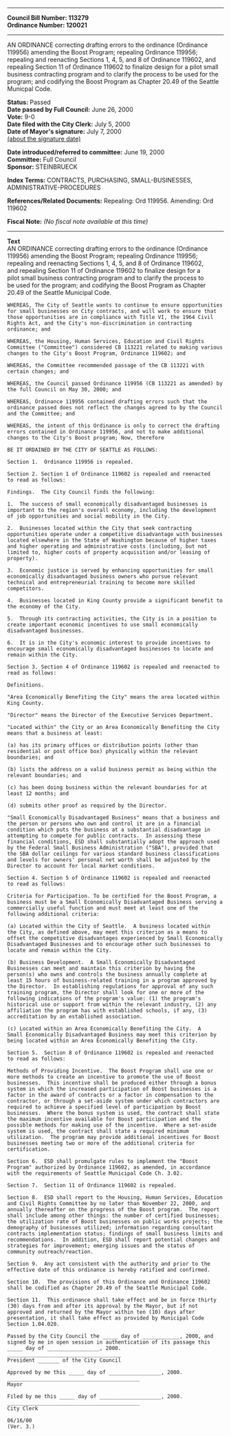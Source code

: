 * * * * *  
  
**Council Bill Number: [](#h0)[](#h2)113279**   
**Ordinance Number: 120021**  
  
* * * * *  
  
AN ORDINANCE correcting drafting errors to the ordinance (Ordinance 119956) amending the Boost Program; repealing Ordinance 119956; repealing and reenacting Sections 1, 4, 5, and 8 of Ordinance 119602, and repealing Section 11 of Ordinance 119602 to finalize design for a pilot small business contracting program and to clarify the process to be used for the program; and codifying the Boost Program as Chapter 20.49 of the Seattle Municpal Code.  
  
**Status:** Passed   
**Date passed by Full Council:** June 26, 2000   
**Vote:** 9-0   
**Date filed with the City Clerk:** July 5, 2000   
**Date of Mayor's signature:** July 7, 2000   
[(about the signature date)](/~public/approvaldate.htm)   
  
  
**Date introduced/referred to committee:** June 19, 2000   
**Committee:** Full Council   
**Sponsor:** STEINBRUECK   
  
**Index Terms:** CONTRACTS, PURCHASING, SMALL-BUSINESSES, ADMINISTRATIVE-PROCEDURES  
  
**References/Related Documents:** Repealing: Ord 119956. Amending: Ord 119602  
  
**Fiscal Note:** *(No fiscal note available at this time)*  
  
* * * * *  
  
**Text**  
    AN ORDINANCE  correcting drafting errors to the ordinance (Ordinance  
    119956) amending the Boost Program; repealing Ordinance 119956;  
    repealing and reenacting Sections 1, 4, 5, and 8 of Ordinance 119602,  
    and repealing Section 11 of Ordinance 119602 to finalize design for a  
    pilot small business contracting program and to clarify the process to  
    be used for the program; and codifying the Boost Program as Chapter  
    20.49 of the Seattle Municipal Code.  
  
    WHEREAS, The City of Seattle wants to continue to ensure opportunities  
    for small businesses on City contracts, and will work to ensure that  
    those opportunities are in compliance with Title VI, the 1964 Civil  
    Rights Act, and the City's non-discrimination in contracting  
    ordinance; and  
  
    WHEREAS, the Housing, Human Services, Education and Civil Rights  
    Committee ("Committee") considered CB 113221 related to making various  
    changes to the City's Boost Program, Ordinance 119602; and  
  
    WHEREAS, the Committee recommended passage of the CB 113221 with  
    certain changes; and  
  
    WHEREAS, the Council passed Ordinance 119956 (CB 113221 as amended) by  
    the full Council on May 30, 2000; and  
  
    WHEREAS, Ordinance 119956 contained drafting errors such that the  
    ordinance passed does not reflect the changes agreed to by the Council  
    and the Committee; and  
  
    WHEREAS, the intent of this Ordinance is only to correct the drafting  
    errors contained in Ordinance 119956, and not to make additional  
    changes to the City's Boost program; Now, therefore  
  
    BE IT ORDAINED BY THE CITY OF SEATTLE AS FOLLOWS:  
  
    Section 1.  Ordinance 119956 is repealed.  
  
    Section 2. Section 1 of Ordinance 119602 is repealed and reenacted  
    to read as follows:  
  
    Findings.  The City Council finds the following:  
  
    1.  The success of small economically disadvantaged businesses is  
    important to the region's overall economy, including the development  
    of job opportunities and social mobility in the City.  
  
    2.  Businesses located within the City that seek contracting  
    opportunities operate under a competitive disadvantage with businesses  
    located elsewhere in the State of Washington because of higher taxes  
    and higher operating and administrative costs (including, but not  
    limited to, higher costs of property acquisition and/or leasing of  
    property).  
  
    3.  Economic justice is served by enhancing opportunities for small  
    economically disadvantaged business owners who pursue relevant  
    technical and entrepreneurial training to become more skilled  
    competitors.  
  
    4.  Businesses located in King County provide a significant benefit to  
    the economy of the City.  
  
    5.  Through its contracting activities, the City is in a position to  
    create important economic incentives to use small economically  
    disadvantaged businesses.  
  
    6.  It is in the City's economic interest to provide incentives to  
    encourage small economically disadvantaged businesses to locate and  
    remain within the City.  
  
    Section 3. Section 4 of Ordinance 119602 is repealed and reenacted to  
    read as follows:  
  
    Definitions.  
  
    "Area Economically Benefiting the City" means the area located within  
    King County.  
  
    "Director" means the Director of the Executive Services Department.  
  
    "Located within" the City or an Area Economically Benefiting the City  
    means that a business at least:  
  
    (a) has its primary offices or distribution points (other than  
    residential or post office box) physically within the relevant  
    boundaries; and  
  
    (b) lists the address on a valid business permit as being within the  
    relevant boundaries; and  
  
    (c) has been doing business within the relevant boundaries for at  
    least 12 months; and  
  
    (d) submits other proof as required by the Director.  
  
    "Small Economically Disadvantaged Business" means that a business and  
    the person or persons who own and control it are in a financial  
    condition which puts the business at a substantial disadvantage in  
    attempting to compete for public contracts.  In assessing these  
    financial conditions, ESD shall substantially adopt the approach used  
    by the Federal Small Business Administration ("SBA"), provided that  
    the SBA dollar ceilings for various standard business classifications  
    and levels for owners' personal net worth shall be adjusted by the  
    Director to account for local market conditions.  
  
    Section 4. Section 5 of Ordinance 119602 is repealed and reenacted  
    to read as follows:  
  
    Criteria for Participation. To be certified for the Boost Program, a  
    business must be a Small Economically Disadvantaged Business serving a  
    commercially useful function and must meet at least one of the  
    following additional criteria:  
  
    (a) Located within the City of Seattle.  A business located within  
    the City, as defined above, may meet this criterion as a means to  
    offset the competitive disadvantages experienced by Small Economically  
    Disadvantaged Businesses and to encourage other such businesses to  
    locate and remain within the City.  
  
    (b) Business Development.  A Small Economically Disadvantaged  
    Businesses can meet and maintain this criterion by having the  
    person(s) who owns and controls the business annually complete at  
    least 15 hours of business-related training in a program approved by  
    the Director.  In establishing regulations for approval of any such  
    training program, the Director shall look for one or more of the  
    following indications of the program's value: (1) the program's  
    historical use or support from within the relevant industry, (2) any  
    affiliation the program has with established schools, if any, (3)  
    accreditation by an established association.  
  
    (c) Located within an Area Economically Benefiting the City.  A  
    Small Economically Disadvantaged Business may meet this criterion by  
    being located within an Area Economically Benefiting the City.  
  
    Section 5.  Section 8 of Ordinance 119602 is repealed and reenacted  
    to read as follows:  
  
    Methods of Providing Incentive.  The Boost Program shall use one or  
    more methods to create an incentive to promote the use of Boost  
    businesses.  This incentive shall be produced either through a bonus  
    system in which the increased participation of Boost businesses is a  
    factor in the award of contracts or a factor in compensation to the  
    contractor, or through a set-aside system under which contractors are  
    required to achieve a specified level of participation by Boost  
    businesses.  Where the bonus system is used, the contract shall state  
    the maximum incentive available for Boost participation and the  
    possible methods for making use of the incentive.  Where a set-aside  
    system is used, the contract shall state a required minimum  
    utilization.  The program may provide additional incentives for Boost  
    businesses meeting two or more of the additional criteria for  
    certification.  
  
    Section 6.  ESD shall promulgate rules to implement the "Boost  
    Program" authorized by Ordinance 119602, as amended, in accordance  
    with the requirements of Seattle Municipal Code Ch. 3.02.  
  
    Section 7.  Section 11 of Ordinance 119602 is repealed.  
  
    Section 8.  ESD shall report to the Housing, Human Services, Education  
    and Civil Rights Committee by no later than November 22, 2000, and  
    annually thereafter on the progress of the Boost program.  The report  
    shall include among other things: the number of certified businesses;  
    the utilization rate of Boost businesses on public works projects; the  
    demography of businesses utilized; information regarding consultant  
    contracts implementation status; findings of small business limits and  
    recommendations.  In addition, ESD shall report potential changes and  
    strategies for improvement; emerging issues and the status of  
    community outreach/reaction.  
  
    Section 9.  Any act consistent with the authority and prior to the  
    effective date of this ordinance is hereby ratified and confirmed.  
  
    Section 10.  The provisions of this Ordinance and Ordinance 119602  
    shall be codified as Chapter 20.49 of the Seattle Municipal Code.  
  
    Section 11.  This ordinance shall take effect and be in force thirty  
    (30) days from and after its approval by the Mayor, but if not  
    approved and returned by the Mayor within ten (10) days after  
    presentation, it shall take effect as provided by Municipal Code  
    Section 1.04.020.  
  
    Passed by the City Council the _____ day of ____________, 2000, and  
    signed by me in open session in authentication of its passage this  
    _____ day of _________________, 2000.  
    _____________________________________  
    President _______ of the City Council  
  
    Approved by me this _____ day of _________________, 2000.  
    ___________________________________________  
    Mayor  
  
    Filed by me this _____ day of ____________________, 2000.  
    ___________________________________________  
    City Clerk  
  
    06/16/00  
    (Ver. 3.)  
